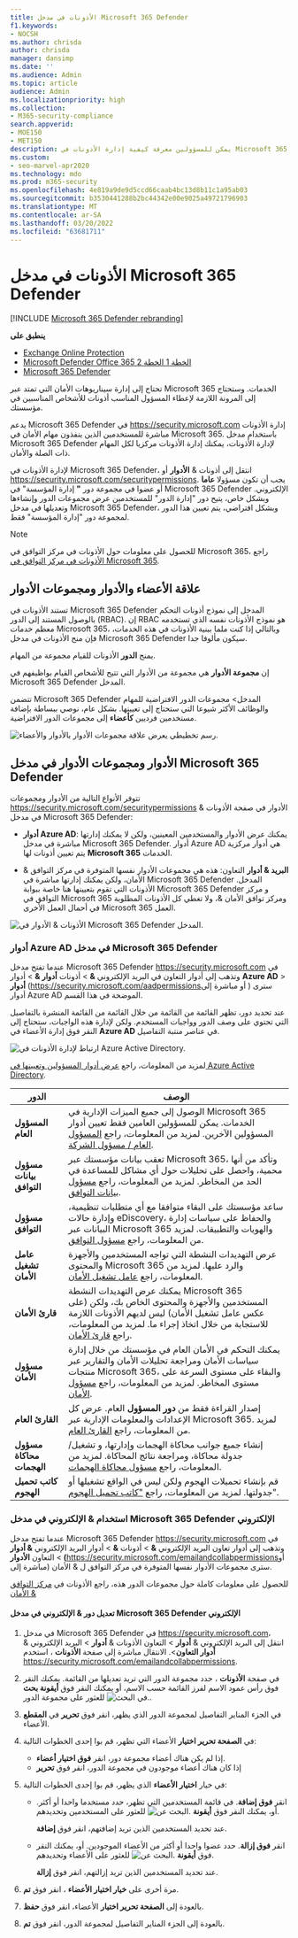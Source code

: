 ```yaml
---
title: الأذونات في مدخل Microsoft 365 Defender
f1.keywords:
- NOCSH
ms.author: chrisda
author: chrisda
manager: dansimp
ms.date: ''
ms.audience: Admin
ms.topic: article
audience: Admin
ms.localizationpriority: high
ms.collection:
- M365-security-compliance
search.appverid:
- MOE150
- MET150
description: يمكن للمسؤولين معرفة كيفية إدارة الأذونات في Microsoft 365 Defender لكل المهام ذات الصلة والأمان.
ms.custom:
- seo-marvel-apr2020
ms.technology: mdo
ms.prod: m365-security
ms.openlocfilehash: 4e819a9de9d5ccd66caab4bc13d8b11c1a95ab03
ms.sourcegitcommit: b3530441288b2bc44342e00e9025a49721796903
ms.translationtype: MT
ms.contentlocale: ar-SA
ms.lasthandoff: 03/20/2022
ms.locfileid: "63681711"
---
```

# <a name="permissions-in-the-microsoft-365-defender-portal"></a>الأذونات في مدخل Microsoft 365 Defender

[!INCLUDE [Microsoft 365 Defender rebranding](../includes/microsoft-defender-for-office.md)]

**ينطبق على**
- [Exchange Online Protection](exchange-online-protection-overview.md)
- [Microsoft Defender Office 365 الخطة 1 الخطة 2](defender-for-office-365.md)
- [Microsoft 365 Defender](../defender/microsoft-365-defender.md)

تحتاج إلى إدارة سيناريوهات الأمان التي تمتد عبر Microsoft 365 الخدمات. وستحتاج إلى المرونة اللازمة لإعطاء المسؤول المناسب أذونات للأشخاص المناسبين في مؤسستك.

يدعم Microsoft 365 Defender في <https://security.microsoft.com> إدارة الأذونات مباشرة للمستخدمين الذين ينفذون مهام الأمان في Microsoft 365. باستخدام مدخل Microsoft 365 Defender لإدارة الأذونات، يمكنك إدارة الأذونات مركزيا لكل المهام ذات الصلة والأمان.

لإدارة الأذونات في Microsoft 365 Defender، انتقل إلى أذونات & **الأدوار** أو <https://security.microsoft.com/securitypermissions>. يجب أن تكون مسؤولا **عاما** أو عضوا في مجموعة دور **"** إدارة المؤسسة" في Microsoft 365 Defender الإلكتروني. وبشكل خاص، يتيح  دور "إدارة الدور" للمستخدمين عرض مجموعات الدور وإنشاءها وتعديلها في مدخل Microsoft 365 Defender، وبشكل افتراضي، يتم تعيين هذا الدور لمجموعة دور "إدارة المؤسسة" فقط.

> [!NOTE]
> للحصول على معلومات حول الأذونات في مركز التوافق في Microsoft 365، راجع [الأذونات في مركز التوافق في Microsoft 365](../../compliance/microsoft-365-compliance-center-permissions.md).

## <a name="relationship-of-members-roles-and-role-groups"></a>علاقة الأعضاء والأدوار ومجموعات الأدوار

تستند الأذونات في Microsoft 365 Defender المدخل إلى نموذج أذونات التحكم بالوصول المستند إلى الدور (RBAC). إن RBAC هو نموذج الأذونات نفسه الذي تستخدمه معظم خدمات Microsoft 365، وبالتالي إذا كنت ملما ببنية الأذونات في هذه الخدمات، فإن منح الأذونات في مدخل Microsoft 365 Defender سيكون مألوفا جدا.

يمنح **الدور** الأذونات للقيام مجموعة من المهام.

إن **مجموعة الأدوار** هي مجموعة من الأدوار التي تتيح للأشخاص القيام بواظيفهم في Microsoft 365 Defender المدخل.

تتضمن Microsoft 365 Defender المدخل> مجموعات الدور الافتراضية للمهام والوظائف الأكثر شيوعا التي ستحتاج إلى تعيينها. بشكل عام، نوصي ببساطة بإضافة مستخدمين فرديين **كأعضاء** إلى مجموعات الدور الافتراضية.

![رسم تخطيطي يعرض علاقة مجموعات الأدوار بالأدوار والأعضاء.](../../media/2a16d200-968c-4755-98ec-f1862d58cb8b.png)

## <a name="roles-and-role-groups-in-the-microsoft-365-defender-portal"></a>الأدوار ومجموعات الأدوار في مدخل Microsoft 365 Defender

تتوفر الأنواع التالية من الأدوار ومجموعات  <https://security.microsoft.com/securitypermissions> الأدوار في صفحة الأذونات & في مدخل Microsoft 365 Defender:

- **أدوار Azure AD**: يمكنك عرض الأدوار والمستخدمين المعينين، ولكن لا يمكنك إدارتها مباشرة في مدخل Microsoft 365 Defender. أدوار Azure AD هي أدوار مركزية يتم تعيين أذونات لها **Microsoft 365** الخدمات.

- **البريد & أدوار** التعاون: هذه هي مجموعات الأدوار نفسها المتوفرة في مركز التوافق & الأمان، ولكن يمكنك إدارتها مباشرة في Microsoft 365 Defender المدخل. الأذونات التي تقوم بتعيينها هنا خاصة ببوابة Microsoft 365 Defender و مركز التوافق في Microsoft 365 ومركز توافق الأمان &، ولا تغطي كل الأذونات المطلوبة في أحمال العمل الأخرى Microsoft 365 العمل.

![الأذونات & الأدوار في Microsoft 365 Defender المدخل.](../../media/m365-sc-permissions-and-roles-page.png)

### <a name="azure-ad-roles-in-the-microsoft-365-defender-portal"></a>أدوار Azure AD في مدخل Microsoft 365 Defender

عندما تفتح مدخل Microsoft 365 Defender <https://security.microsoft.com> في وتذهب إلى أدوار التعاون في البريد الإلكتروني **&** \> أذونات **أدوار &** \> أدوار **Azure AD** \> **أدوار** (<https://security.microsoft.com/aadpermissions>أو مباشرة إلى ) سترى أدوار Azure AD الموضحة في هذا القسم.

عند تحديد دور، تظهر القائمة من القائمة من خلال القائمة من القائمة المنشرة بالتفاصيل التي تحتوي على وصف الدور وواجبات المستخدم. ولكن لإدارة هذه الواجبات، ستحتاج إلى النقر فوق إدارة الأعضاء في **Azure AD** في عناصر منتبة التفاصيل.

![ارتباط لإدارة الأذونات في Azure Active Directory.](../../media/permissions-manage-in-azure-ad-link.png)

لمزيد من المعلومات، راجع [عرض أدوار المسؤولين وتعيينها في Azure Active Directory](/azure/active-directory/users-groups-roles/directory-manage-roles-portal).

|الدور|الوصف|
|---|---|
|**المسؤول العام**|الوصول إلى جميع الميزات الإدارية في Microsoft 365 الخدمات. يمكن للمسؤولين العامين فقط تعيين أدوار المسؤولين الآخرين. لمزيد من المعلومات، راجع [المسؤول العام / مسؤول الشركة](/azure/active-directory/roles/permissions-reference#global-administrator--company-administrator).|
|**مسؤول بيانات التوافق**|تعقب بيانات مؤسستك عبر Microsoft 365، وتأكد من أنها محمية، واحصل على تحليلات حول أي مشاكل للمساعدة في الحد من المخاطر. لمزيد من المعلومات، راجع [مسؤول بيانات التوافق](/azure/active-directory/roles/permissions-reference#compliance-data-administrator).|
|**مسؤول التوافق**|ساعد مؤسستك على البقاء متوافقا مع أي متطلبات تنظيمية، وإدارة حالات eDiscovery، والحفاظ على سياسات إدارة البيانات عبر Microsoft 365 والهويات والتطبيقات. لمزيد من المعلومات، راجع [مسؤول التوافق](/azure/active-directory/roles/permissions-reference#compliance-administrator).|
|**عامل تشغيل الأمان**|عرض التهديدات النشطة التي تواجه المستخدمين والأجهزة والمحتوى Microsoft 365 والرد عليها. لمزيد من المعلومات، راجع [عامل تشغيل الأمان](/azure/active-directory/roles/permissions-reference#security-operator).|
|**قارئ الأمان**|يمكنك عرض التهديدات النشطة Microsoft 365 المستخدمين والأجهزة والمحتوى الخاص بك، ولكن (على عكس عامل تشغيل الأمان) ليس لديهم الأذونات اللازمة للاستجابة من خلال اتخاذ إجراء ما. لمزيد من المعلومات، راجع [قارئ الأمان](/azure/active-directory/roles/permissions-reference#security-reader).|
|**مسؤول الأمان**|يمكنك التحكم في الأمان العام في مؤسستك من خلال إدارة سياسات الأمان ومراجعة تحليلات الأمان والتقارير عبر منتجات Microsoft 365، والبقاء على مستوى السرعة على مستوى المخاطر. لمزيد من المعلومات، راجع [مسؤول الأمان](/azure/active-directory/roles/permissions-reference#security-administrator).|
|**القارئ العام**|إصدار القراءة فقط من **دور المسؤول** العام. عرض كل الإعدادات والمعلومات الإدارية عبر Microsoft 365. لمزيد من المعلومات، راجع [القارئ العام](/azure/active-directory/roles/permissions-reference#global-reader).|
|**مسؤول محاكاة الهجمات**|إنشاء جميع جوانب محاكاة الهجمات وإدارتها، و تشغيل/جدولة محاكاة، ومراجعة نتائج المحاكاة.[](attack-simulation-training.md) لمزيد من المعلومات، راجع [مسؤول محاكاة الهجمات](/azure/active-directory/roles/permissions-reference#attack-simulation-administrator).|
|**كاتب تحميل الهجوم**|قم بإنشاء تحميلات الهجوم ولكن ليس في الواقع تشغيلها أو جدولتها. لمزيد من المعلومات، راجع ["كاتب تحميل الهجوم](/azure/active-directory/roles/permissions-reference#attack-payload-author)".|

### <a name="email--collaboration-roles-in-the-microsoft-365-defender-portal"></a>استخدام & الإلكتروني في مدخل Microsoft 365 Defender الإلكتروني

عندما تفتح مدخل Microsoft 365 Defender <https://security.microsoft.com> في وتذهب إلى أدوار تعاون البريد الإلكتروني **&** \> أذونات **&** \> أدوار البريد الإلكتروني **& أدوار** \> التعاون **الأدوار (**<https://security.microsoft.com/emailandcollabpermissions>أو مباشرة إلى) سترى مجموعات الأدوار نفسها المتوفرة في مركز التوافق ل & الأمان.

للحصول على معلومات كاملة حول مجموعات الدور هذه، راجع الأذونات في [مركز التوافق & الأمان](permissions-in-the-security-and-compliance-center.md)

#### <a name="modify-email--collaboration-role-membership-in-the-microsoft-365-defender-portal"></a>تعديل دور & الإلكتروني في مدخل Microsoft 365 Defender الإلكتروني

1. في مدخل Microsoft 365 Defender في <https://security.microsoft.com>، انتقل إلى البريد الإلكتروني & **أدوار** \> التعاون الأذونات & **أدوار** \> البريد الإلكتروني & **أدوار التعاون**\>. الانتقال مباشرة إلى صفحة **الأذونات** ، استخدم <https://security.microsoft.com/emailandcollabpermissions>.

2. في صفحة **الأذونات** ، حدد مجموعة الدور التي تريد تعديلها من القائمة. يمكنك النقر فوق رأس عمود  الاسم لفرز القائمة حسب الاسم، أو يمكنك النقر فوق **أيقونة بحث** ![في البحث.](../../media/m365-cc-sc-search-icon.png) للعثور على مجموعة الدور.

3. في الجزء المناير التفاصيل لمجموعة الدور الذي يظهر، انقر فوق **تحرير** في **المقطع** الأعضاء.

4. في **الصفحة تحرير اختيار** الأعضاء التي تظهر، قم بوا إحدى الخطوات التالية:
   - إذا لم يكن هناك أعضاء مجموعة دور، انقر **فوق اختيار أعضاء**.
   - إذا كان هناك أعضاء موجودون في مجموعة الدور، انقر فوق **تحرير**

5. في خيار **اختيار الأعضاء** الذي يظهر، قم بوا إحدى الخطوات التالية:

   - انقر **فوق إضافة**. في قائمة المستخدمين التي تظهر، حدد مستخدما واحدا أو أكثر. أو، يمكنك النقر فوق **أيقونة** ![البحث عن.](../../media/m365-cc-sc-search-icon.png) للعثور على المستخدمين وتحديدهم.

     عند تحديد المستخدمين الذين تريد إضافتهم، انقر فوق **إضافة**.

   - انقر **فوق إزالة**. حدد عضوا واحدا أو أكثر من الأعضاء  الموجودين. أو، يمكنك النقر فوق **أيقونة** ![البحث عن.](../../media/m365-cc-sc-search-icon.png) للعثور على الأعضاء وتحديدهم.

     عند تحديد المستخدمين الذين تريد إزالتهم، انقر فوق **إزالة**.

6. مرة أخرى على **خيار اختيار الأعضاء** ، انقر فوق **تم**.

7. بالعودة إلى **الصفحة تحرير اختيار** الأعضاء، انقر فوق **حفظ**.

8. بالعودة إلى الجزء المناير التفاصيل لمجموعة الدور، انقر فوق **تم**.
